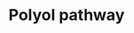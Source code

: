 ---
annotations:
- id: DOID:9351
  parent: disease of metabolism
  type: Disease Ontology
  value: diabetes mellitus
- id: PW:0000300
  parent: disease pathway
  type: Pathway Ontology
  value: kidney disease pathway
- id: PW:0000555
  parent: regulatory pathway
  type: Pathway Ontology
  value: glucose utilization pathway
- id: PW:0001520
  parent: regulatory pathway
  type: Pathway Ontology
  value: polyol pathway
- id: PW:0000556
  parent: regulatory pathway
  type: Pathway Ontology
  value: glucose oxidation pathway
authors:
- Pieter Giesbertz
- MaintBot
- Khanspers
- Ddigles
- AlexanderPico
- Mkutmon
- Fehrhart
- DeSl
- Egonw
- Eweitz
citedin:
- link: PMC6993862
description: When glucose is unused, it is metabolized via the polyol pathway. This
  pathway consists of two main enzymatic steps. First, glucose is reduced to sorbitol
  by aldose reductase. In this step, NADPH is oxidized to NADP+. The next step is
  the oxidation of sorbitol to D-fructose by sorbitol dehydrogenase. Fructose can
  then be phosphorylated by fructokinase and subsequently be metabolized via dihydroxyacetone
  phosphate or glyceraldehyde to D-glyceraldehyde 3-phosphate, which can be used as
  a substrate in the process of glycolysis. The sorbitol pathway plays a role in diabetic
  renal complications because aldose reductase metabolizes the excess of glucose to
  toxic metabolites that induce hyperfiltration and glomerular dysfunction.
last-edited: 2021-05-18
ndex: 1f70e49b-8b62-11eb-9e72-0ac135e8bacf
organisms:
- Homo sapiens
redirect_from:
- /index.php/Pathway:WP690
- /instance/WP690
- /instance/WP690_rr117170
revision: r117170
schema-jsonld:
- '@context': https://schema.org/
  '@id': https://wikipathways.github.io/pathways/WP690.html
  '@type': Dataset
  creator:
    '@type': Organization
    name: WikiPathways
  description: When glucose is unused, it is metabolized via the polyol pathway. This
    pathway consists of two main enzymatic steps. First, glucose is reduced to sorbitol
    by aldose reductase. In this step, NADPH is oxidized to NADP+. The next step is
    the oxidation of sorbitol to D-fructose by sorbitol dehydrogenase. Fructose can
    then be phosphorylated by fructokinase and subsequently be metabolized via dihydroxyacetone
    phosphate or glyceraldehyde to D-glyceraldehyde 3-phosphate, which can be used
    as a substrate in the process of glycolysis. The sorbitol pathway plays a role
    in diabetic renal complications because aldose reductase metabolizes the excess
    of glucose to toxic metabolites that induce hyperfiltration and glomerular dysfunction.
  keywords:
  - 1,4,3,6-dianhydrosorbitol
  - 1,4-anhydrosorbitol
  - 1,5-anhydrosorbitol
  - ALDOB
  - ALR2
  - D-Fructose
  - D-Glucose
  - D-Glyceraldehyde 3-phosphate
  - D-Sorbitol
  - Dihydroxyacetone phosphate
  - Fructokinase
  - Fructose 1-phosphate
  - Glyceraldehyde
  - Isosorbid
  - SORD
  license: CC0
  name: Polyol pathway
seo: CreativeWork
title: Polyol pathway
wpid: WP690
---